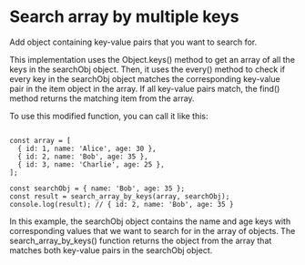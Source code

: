 # Search array by multiple keys

Add object containing key-value pairs that you want to search for.

This implementation uses the Object.keys() method to get an array of all the keys in the searchObj object. Then, it uses the every() method to check if every key in the searchObj object matches the corresponding key-value pair in the item object in the array. If all key-value pairs match, the find() method returns the matching item from the array.

To use this modified function, you can call it like this:

```

const array = [
  { id: 1, name: 'Alice', age: 30 },
  { id: 2, name: 'Bob', age: 35 },
  { id: 3, name: 'Charlie', age: 25 },
];

const searchObj = { name: 'Bob', age: 35 };
const result = search_array_by_keys(array, searchObj);
console.log(result); // { id: 2, name: 'Bob', age: 35 }

```
In this example, the searchObj object contains the name and age keys with corresponding values that we want to search for in the array of objects. The search_array_by_keys() function returns the object from the array that matches both key-value pairs in the searchObj object.